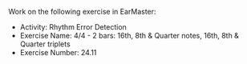 Work on the following exercise in EarMaster:
- Activity: Rhythm Error Detection
- Exercise Name: 4/4 - 2 bars: 16th, 8th & Quarter notes, 16th, 8th & Quarter triplets
- Exercise Number: 24.11
